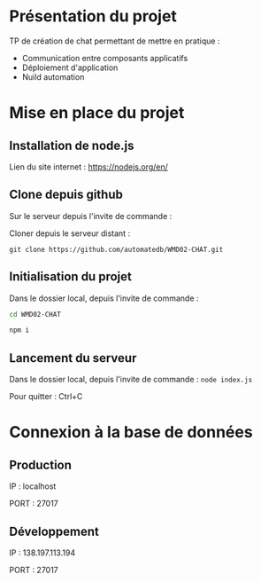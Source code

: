 # Présentation du projet

TP de création de chat permettant de mettre en pratique :

- Communication entre composants applicatifs
- Déploiement d'application
- Nuild automation

# Mise en place du projet

## Installation de node.js

Lien du site internet : https://nodejs.org/en/

## Clone depuis github

Sur le serveur depuis l'invite de commande :

Cloner depuis le serveur distant : 

`git clone https://github.com/automatedb/WMD02-CHAT.git`

## Initialisation du projet

Dans le dossier local, depuis l'invite de commande : 

```bash
cd WMD02-CHAT

npm i
```

## Lancement du serveur

Dans le dossier local, depuis l'invite de commande : `node index.js`

Pour quitter : Ctrl+C

# Connexion à la base de données

## Production

IP : localhost

PORT : 27017


## Développement

IP : 138.197.113.194

PORT : 27017
